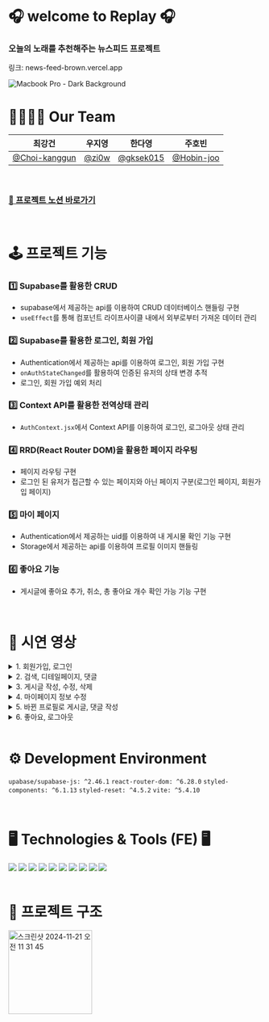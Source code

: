 # 🎧 welcome to Replay 🎧

### 오늘의 노래를 추천해주는 뉴스피드 프로젝트 
링크: news-feed-brown.vercel.app

![Macbook Pro - Dark Background](https://github.com/user-attachments/assets/da7200bf-fd98-46f2-98b2-9cbf2075d0b9)

# 👨‍👩‍👧‍👦 Our Team 
| 최강건        |    우지영      |  한다영        |    주호빈      |
| ------------ | ------------ | ------------ | ------------ |
| [@Choi-kanggun](https://github.com/Choi-kanggun) | [@zi0w](https://github.com/zi0w) | [@gksek015](https://github.com/gksek015)   |    [@Hobin-joo](https://github.com/Hobin-joo/) |

<br/>

### [📝 프로젝트 노션 바로가기](https://teamsparta.notion.site/6-27368f84d2f24eee8d91744ebb484959)

<br/>


# 🕹️ 프로젝트 기능
### 1️⃣ Supabase를 활용한 CRUD
- supabase에서 제공하는 api를 이용하여 CRUD 데이터베이스 핸들링 구현
- `useEffect`를 통해 컴포넌트 라이프사이클 내에서 외부로부터 가져온 데이터 관리
  
### 2️⃣ Supabase를 활용한 로그인, 회원 가입
- Authentication에서 제공하는 api를 이용하여 로그인, 회원 가입 구현
- `onAuthStateChanged`를 활용하여 인증된 유저의 상태 변경 추적
- 로그인, 회원 가입 예외 처리
  
### 3️⃣ Context API를 활용한 전역상태 관리
- `AuthContext.jsx`에서 Context API를 이용하여 로그인, 로그아웃 상태 관리

### 4️⃣ RRD(React Router DOM)을 활용한 페이지 라우팅
- 페이지 라우팅 구현
- 로그인 된 유저가 접근할 수 있는 페이지와 아닌 페이지 구분(로그인 페이지, 회원가입 페이지)
  
### 5️⃣ 마이 페이지
- Authentication에서 제공하는 uid를 이용하여 내 게시물 확인 기능 구현
- Storage에서 제공하는 api를 이용하여 프로필 이미지 핸들링

### 6️⃣ 좋아요 기능
- 게시글에 좋아요 추가, 취소, 총 좋아요 개수 확인 가능 기능 구현

<br/>

# 🎥 시연 영상
<details>
<summary>1. 회원가입, 로그인</summary>
<div markdown="1">
  
![1 회원가입,로그인](https://github.com/user-attachments/assets/526ee88a-aca8-416d-8ff3-a5848fff6530)

</div>
</details>
<details>
<summary>2. 검색, 디테일페이지, 댓글</summary>
<div markdown="1">
  
![2 검색,디테일페이지,댓글](https://github.com/user-attachments/assets/82b894e6-93b5-4ce4-b29e-86fc15833b91)

</div>
</details>
<details>
<summary>3. 게시글 작성, 수정, 삭제</summary>
<div markdown="1">

![3 게시글 작성, 수정, 삭제](https://github.com/user-attachments/assets/9c13ca2d-9683-44d1-82d7-d1efc6b1f991)

</div>
</details>
<details>
<summary>4. 마이페이지 정보 수정</summary>
<div markdown="1">

![4 마이페이지 정보수정](https://github.com/user-attachments/assets/8b84d90a-2fb9-467e-8d64-1eeec62b557b)

</div>
</details>
<details>
<summary>5. 바뀐 프로필로 게시글, 댓글 작성</summary>
<div markdown="1">

![5 바뀐 프로필로 게시글,댓글작성](https://github.com/user-attachments/assets/e0336e06-27bf-4b86-b0b5-5db34e271ee5)

</div>
</details>
<details>
<summary>6. 좋아요, 로그아웃</summary>
<div markdown="1">

![6 좋아요,로그아웃](https://github.com/user-attachments/assets/538acef1-1fb2-437d-a440-201d960b95cd)

</div>
</details>

<br />

# ⚙️ Development Environment
`upabase/supabase-js: ^2.46.1` `react-router-dom: ^6.28.0` `styled-components: ^6.1.13` `styled-reset: ^4.5.2` `vite: ^5.4.10`

<br/>

# 🖥️ Technologies & Tools (FE) 🖥️
<div>
<img src="https://img.shields.io/badge/Javascript-F7DF1E?style=flat&logo=Javascript&logoColor=white" />
<img src="https://img.shields.io/badge/React-61DAFB?style=flat&logo=React&logoColor=white" />
<img src="https://img.shields.io/badge/CSS-1572B6?style=flat&logo=CSS&logoColor=white" />
<img src="https://img.shields.io/badge/StyledComponent-FF4785?style=flat-square&logo=StyledComponent&logoColor=white"/>
<img src="https://img.shields.io/badge/Vercel-000000?style=flat-square&logo=Vercel&logoColor=white"/>
<img src="https://img.shields.io/badge/Git-F05032?style=flat-square&logo=git&logoColor=white"/>
<img src="https://img.shields.io/badge/Github-181717?style=flat-square&logo=github&logoColor=white"/>
<img src="https://img.shields.io/badge/Notion-000000?style=flat-square&logo=Notion&logoColor=white"/>
<img src="https://img.shields.io/badge/Slack-4A154B?style=flat-square&logo=Slack&logoColor=white"/>
<img src="https://img.shields.io/badge/Figma-F24E1E?style=flat-square&logo=Figma&logoColor=white"/>
</div>

<br/>

# 🌳 프로젝트 구조
<img width="166" alt="스크린샷 2024-11-21 오전 11 31 45" src="https://github.com/user-attachments/assets/40302776-ddea-428d-835c-3a09e512a989">

